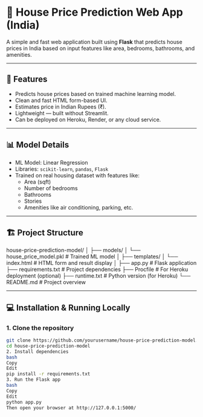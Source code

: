 # 🏡 House Price Prediction Web App (India)

A simple and fast web application built using **Flask** that predicts house prices in India based on input features like area, bedrooms, bathrooms, and amenities.

---

## 🚀 Features

- Predicts house prices based on trained machine learning model.
- Clean and fast HTML form-based UI.
- Estimates price in Indian Rupees (₹).
- Lightweight — built without Streamlit.
- Can be deployed on Heroku, Render, or any cloud service.

---

## 📊 Model Details

- ML Model: Linear Regression
- Libraries: `scikit-learn`, `pandas`, `Flask`
- Trained on real housing dataset with features like:
  - Area (sqft)
  - Number of bedrooms
  - Bathrooms
  - Stories
  - Amenities like air conditioning, parking, etc.

---

## 🏗️ Project Structure

house-price-prediction-model/
│
├── models/
│ └── house_price_model.pkl # Trained ML model
│
├── templates/
│ └── index.html # HTML form and result display
│
├── app.py # Flask application
├── requirements.txt # Project dependencies
├── Procfile # For Heroku deployment (optional)
├── runtime.txt # Python version (for Heroku)
└── README.md # Project overview

---

## 💻 Installation & Running Locally

### 1. Clone the repository

```bash
git clone https://github.com/yourusername/house-price-prediction-model.git
cd house-price-prediction-model
2. Install dependencies
bash
Copy
Edit
pip install -r requirements.txt
3. Run the Flask app
bash
Copy
Edit
python app.py
Then open your browser at http://127.0.0.1:5000/